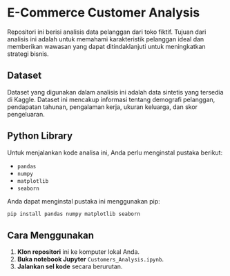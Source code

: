# E-Commerce Customer Analysis

Repositori ini berisi analisis data pelanggan dari toko fiktif. Tujuan dari analisis ini adalah untuk memahami karakteristik pelanggan ideal dan memberikan wawasan yang dapat ditindaklanjuti untuk meningkatkan strategi bisnis.

## Dataset

Dataset yang digunakan dalam analisis ini adalah data sintetis yang tersedia di Kaggle. Dataset ini mencakup informasi tentang demografi pelanggan, pendapatan tahunan, pengalaman kerja, ukuran keluarga, dan skor pengeluaran.

## Python Library

Untuk menjalankan kode analisa ini, Anda perlu menginstal pustaka berikut:

- `pandas`
- `numpy`
- `matplotlib`
- `seaborn`

Anda dapat menginstal pustaka ini menggunakan pip:

```bash
pip install pandas numpy matplotlib seaborn
```

## Cara Menggunakan

1. **Klon repositori** ini ke komputer lokal Anda.
2. **Buka notebook Jupyter** `Customers_Analysis.ipynb`.
3. **Jalankan sel kode** secara berurutan.
